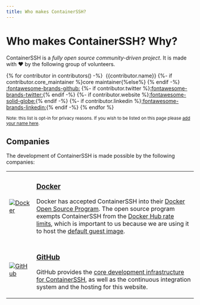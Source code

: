 ```yaml
---
title: Who makes ContainerSSH?
---
```


<h1>Who makes ContainerSSH? Why?</h1>

ContainerSSH is a *fully open source community-driven project*. It is made with ❤️ by the following group of volunteers.

<span class="contributors">{% for contributor in contributors() -%}
<span class="contributor">
    <span class="contributor__image"><img src="{{contributor.avatar_url}}" alt="" /></span>
    <span class="contributor__name">{{contributor.name}}</span>
    {%- if contributor.core_maintainer %}<span class="contributor__role">core maintainer</span>{%else%}<span class="contributor__role">&nbsp;</span>{% endif -%} 
    <span class="contributor__social_wrapper">
        <a class="contributor__social contributor__social--github" target="_blank" href="https://github.com/{{contributor.github}}" title="GitHub">:fontawesome-brands-github:</a>
        {%- if contributor.twitter %}<a class="contributor__social contributor__social--twitter" target="_blank" href="https://twitter.com/{{contributor.twitter}}" title="Twitter">:fontawesome-brands-twitter:</a>{% endif -%}
        {%- if contributor.website %}<a class="contributor__social contributor__social--website" target="_blank" href="{{contributor.website}}" title="Website">:fontawesome-solid-globe:</a>{% endif -%}
        {%- if contributor.linkedin %}<a class="contributor__social contributor__social--linkedin" target="_blank" href="https://linkedin.com/in/{{contributor.linkedin}}" title="LinkedIn">:fontawesome-brands-linkedin:</a>{% endif -%}
    </span>
</span>{% endfor %}</span>

<small>Note: this list is opt-in for privacy reasons. If you wish to be listed on this page please <a href="https://github.com/ContainerSSH/containerssh.github.io/edit/main/contributors.yaml">add your name here</a>.</small>

## Companies

The development of ContainerSSH is made possible by the following companies:

<table class="companies">
<tr class="company">
<td class="logo"><a href="https://hub.docker.com/orgs/containerssh" target="_blank"><img src="/images/logos/docker.png" alt="Docker" /></a></td>
<td>
<h3><a href="https://hub.docker.com/orgs/containerssh" target="_blank">Docker</a></h3>
<p>Docker has accepted ContainerSSH into their <a href="https://www.docker.com/community/open-source/application" target="_blank">Docker Open Source Program</a>. The open source program exempts ContainerSSH from the <a href="https://www.docker.com/increase-rate-limits" target="_blank">Docker Hub rate limits</a>, which is important to us because we are using it to host the <a href="https://hub.docker.com/repository/docker/containerssh/containerssh-guest-image" target="_blank">default guest image</a>.</p>
</td>
</tr>
<tr class="company">
<td class="logo"><a href="https://github.com/ContainerSSH/" target="_blank"><img src="/images/logos/github.png" alt="GitHub" /></a></td>
<td>
<h3><a href="https://github.com/ContainerSSH/" target="_blank">GitHub</a></h3>
<p>GitHub provides the <a href="https://github.com/containerssh/" target="_blank">core development infrastructure for ContainerSSH</a>, as well as the continuous integration system and the hosting for this website.</p>
</td>
</tr>
</table>
